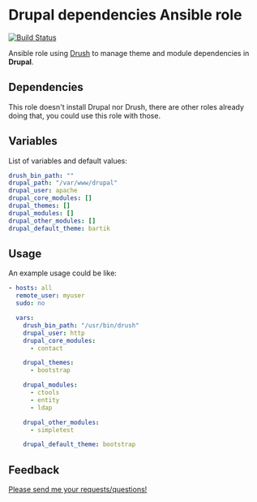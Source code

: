 # Drupal dependencies Ansible role

[![Build Status](https://travis-ci.org/javaguirre/ansible-drupal-dependencies-role.svg?branch=master)](https://travis-ci.org/javaguirre/ansible-drupal-dependencies-role)

Ansible role using [Drush](https://github.com/drush-ops/drush) to manage theme and module dependencies in **Drupal**.

## Dependencies

This role doesn't install Drupal nor Drush, there are other roles already doing that, you could use this role with those.

## Variables

List of variables and default values:

```yaml
drush_bin_path: ""
drupal_path: "/var/www/drupal"
drupal_user: apache
drupal_core_modules: []
drupal_themes: []
drupal_modules: []
drupal_other_modules: []
drupal_default_theme: bartik
```

## Usage

An example usage could be like:

```yaml
- hosts: all
  remote_user: myuser
  sudo: no

  vars:
    drush_bin_path: "/usr/bin/drush"
    drupal_user: http
    drupal_core_modules:
      - contact

    drupal_themes:
      - bootstrap

    drupal_modules:
      - ctools
      - entity
      - ldap

    drupal_other_modules:
      - simpletest

    drupal_default_theme: bootstrap

```

## Feedback

[Please send me your requests/questions!](https://github.com/javaguirre/ansible-drupal-dependencies-role/issues)
